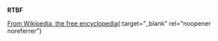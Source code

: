 **RTBF**<br>

[From Wikipedia, the free encyclopedia](https://en.wikipedia.org/wiki/RTBF){:target="\_blank" rel="noopener noreferrer"}
